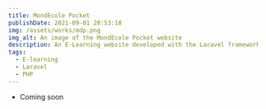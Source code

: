 ```yaml
---
title: MondEcole Pocket
publishDate: 2021-09-01 20:53:18
img: /assets/works/mdp.png
img_alt: An image of the MondEcole Pocket website
description: An E-Learning website developed with the Laravel framework
tags:
  - E-learning
  - Laravel
  - PHP
---
```


- Coming soon

